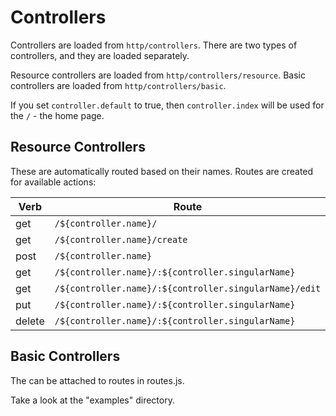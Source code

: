 # Controllers

Controllers are loaded from `http/controllers`. There are two types of controllers, and they are loaded separately.

Resource controllers are loaded from `http/controllers/resource`. Basic controllers are loaded from `http/controllers/basic`.

If you set `controller.default` to true, then `controller.index` will be used for the `/` - the home page.

## Resource Controllers

These are automatically routed based on their names. Routes are created for available actions:

| Verb   | Route                                                 | Method                |
|--------|-------------------------------------------------------|-----------------------|
| get    | `/${controller.name}/`                                | controller.index      |
| get    | `/${controller.name}/create`                          | controller.create     |
| post   | `/${controller.name}`                                 | controller.store      |
| get    | `/${controller.name}/:${controller.singularName}`     | controller.show       |
| get    | `/${controller.name}/:${controller.singularName}/edit`| controller.edit       |
| put    | `/${controller.name}/:${controller.singularName}`     | controller.update     |
| delete | `/${controller.name}/:${controller.singularName}`     | controller.destroy    |

## Basic Controllers

The can be attached to routes in routes.js.

Take a look at the "examples" directory.
